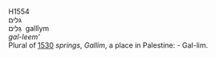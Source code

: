 <body>
  <p>H1554<br>  גּלּים  <br> גַּלִּים  ‎  gallı̂ym  <br><i>gal-leem‘ </i><br>Plural of <a href="h1530.htm">1530</a>  <i>springs</i>, <i>Gallim</i>, a place in Palestine: - Gal-lim.<br></p>
 </body>